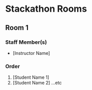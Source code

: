 # Stackathon Rooms

## Room 1

### Staff Member(s)

- [Instructor Name]

### Order

1. [Student Name 1]
2. [Student Name 2]
...etc
